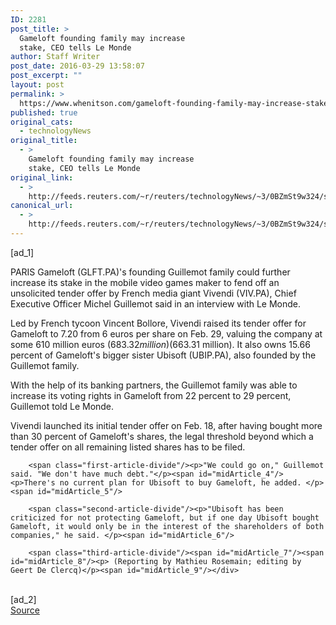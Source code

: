 ```yaml
---
ID: 2281
post_title: >
  Gameloft founding family may increase
  stake, CEO tells Le Monde
author: Staff Writer
post_date: 2016-03-29 13:58:07
post_excerpt: ""
layout: post
permalink: >
  https://www.whenitson.com/gameloft-founding-family-may-increase-stake-ceo-tells-le-monde/
published: true
original_cats:
  - technologyNews
original_title:
  - >
    Gameloft founding family may increase
    stake, CEO tells Le Monde
original_link:
  - >
    http://feeds.reuters.com/~r/reuters/technologyNews/~3/0BZmSt9w324/story01.htm
canonical_url:
  - >
    http://feeds.reuters.com/~r/reuters/technologyNews/~3/0BZmSt9w324/story01.htm
---
```

 [ad_1]
<br><div id="articleText">
<span id="midArticle_start"/>

<span class="focusParagraph" readability="5"><p><span class="articleLocation">PARIS</span> Gameloft (<span id="symbol_GLFT.PA_0">GLFT.PA</span>)'s founding Guillemot family could further increase its stake in the mobile video games maker to fend off an unsolicited tender offer by French media giant Vivendi (<span id="symbol_VIV.PA_1">VIV.PA</span>), Chief Executive Officer Michel Guillemot said in an interview with Le Monde. </p></span><span id="midArticle_0"/><p>Led by French tycoon Vincent Bollore, Vivendi raised its tender offer for Gameloft to 7.20 from 6 euros per share on Feb. 29, valuing the company at some 610 million euros  ($683.32 million)($663.31 million). It also owns 15.66 percent of Gameloft's bigger sister Ubisoft (<span id="symbol_UBIP.PA_2">UBIP.PA</span>), also founded by the Guillemot family.</p><span id="midArticle_1"/><p>With the help of its banking partners, the Guillemot family was able to increase its voting rights in Gameloft from 22 percent to 29 percent, Guillemot told Le Monde. </p><span id="midArticle_2"/><p>Vivendi launched its initial tender offer on Feb. 18, after having bought more than 30 percent of Gameloft's shares, the legal threshold beyond which a tender offer on all remaining listed shares has to be filed. </p><span id="midArticle_3"/>
        
        <span class="first-article-divide"/><p>"We could go on," Guillemot said. "We don't have much debt."</p><span id="midArticle_4"/><p>There's no current plan for Ubisoft to buy Gameloft, he added. </p><span id="midArticle_5"/>
        
        <span class="second-article-divide"/><p>"Ubisoft has been criticized for not protecting Gameloft, but if one day Ubisoft bought Gameloft, it would only be in the interest of the shareholders of both companies," he said. </p><span id="midArticle_6"/>
        
        <span class="third-article-divide"/><span id="midArticle_7"/><span id="midArticle_8"/><p> (Reporting by Mathieu Rosemain; editing by Geert De Clercq)</p><span id="midArticle_9"/></div>
<br>[ad_2]
<br><a href="http://feeds.reuters.com/~r/reuters/technologyNews/~3/0BZmSt9w324/story01.htm">Source </a>